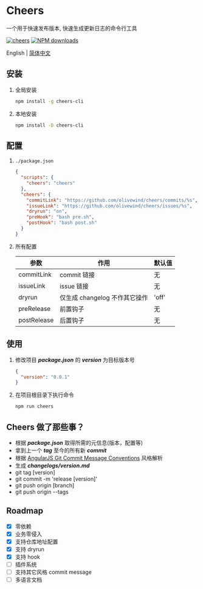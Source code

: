 # Cheers
一个用于快速发布版本, 快速生成更新日志的命令行工具

[![cheers](https://img.shields.io/npm/v/cheers-cli.svg?style=flat-square)](https://www.npmjs.org/package/cheers-cli)
[![NPM downloads](https://img.shields.io/npm/dt/cheers-cli.svg?style=flat-square)](https://npmjs.org/package/cheers-cli)

English | [简体中文](README_ZH.md)

## 安装
  1. 全局安装
      ``` bash
      npm install -g cheers-cli
      ```
  2. 本地安装
      ``` bash
      npm install -D cheers-cli
      ```
## 配置

  1. `./package.json`
      ``` json
      {
        "scripts": {
          "cheers": "cheers"
        },
        "cheers": {
          "commitLink": "https://github.com/olivewind/cheers/commits/%s",
          "issueLink": "https://github.com/olivewind/cheers/issues/%s",
          "dryrun": "on",
          "preHook": "bash pre.sh",
          "postHook": "bash post.sh"
        }
      }
      ```
  2. 所有配置

      | 参数  | 作用 | 默认值 |
      | --- | --- | --- |
      | commitLink  | commit 链接  | 无
      | issueLink  | issue 链接  | 无
      | dryrun  | 仅生成 changelog 不作其它操作  | 'off'
      | preRelease  | 前置钩子  | 无
      | postRelease | 后置钩子  | 无
    
## 使用
  1. 修改项目 ***package.json*** 的 ***version*** 为目标版本号
      ``` json
      {
        "version": "0.0.1"
      }
      ```

  2. 在项目根目录下执行命令
      ``` bash
      npm run cheers
      ```

## Cheers 做了那些事？
* 根据 ***package.json*** 取得所需的元信息(版本，配置等)
* 拿到上一个 ***tag*** 至今的所有新 ***commit***
* 根据 [AngularJS Git Commit Message Conventions](https://docs.google.com/document/d/1QrDFcIiPjSLDn3EL15IJygNPiHORgU1_OOAqWjiDU5Y/edit#heading=h.uyo6cb12dt6w) 风格解析
* 生成 ***changelogs/version.md***
* git tag [version]
* git commit -m 'release [version]'
* git push origin [branch]
* git push origin --tags

## Roadmap

* [x] 零依赖
* [x] 业务零侵入
* [x] 支持仓库地址配置
* [x] 支持 dryrun 
* [x] 支持 hook
* [ ] 插件系统
* [ ] 支持其它风格 commit message
* [ ] 多语言文档
